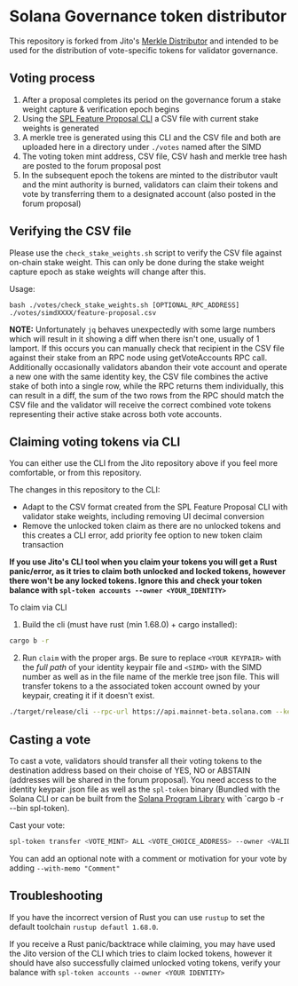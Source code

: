# Solana Governance token distributor

This repository is forked from Jito's [Merkle Distributor](https://github.com/jito-foundation/distributor) and intended to be used for the distribution of vote-specific tokens for validator governance.

## Voting process

1. After a proposal completes its period on the governance forum a stake weight capture & verification epoch begins
2. Using the [SPL Feature Proposal CLI](https://spl.solana.com/feature-proposal) a CSV file with current stake weights is generated
3. A merkle tree is generated using this CLI and the CSV file and both are uploaded here in a directory under `./votes` named after the SIMD
4. The voting token mint address, CSV file, CSV hash and merkle tree hash are posted to the forum proposal post
5. In the subsequent epoch the tokens are minted to the distributor vault and the mint authority is burned, validators can claim their tokens and vote by transferring them to a designated account (also posted in the forum proposal)

## Verifying the CSV file
Please use the `check_stake_weights.sh` script to verify the CSV file against on-chain stake weight. This can only be done during the stake weight capture epoch as stake weights will change after this.

Usage:
```
bash ./votes/check_stake_weights.sh [OPTIONAL_RPC_ADDRESS] ./votes/simdXXXX/feature-proposal.csv
```

**NOTE:** Unfortunately `jq` behaves unexpectedly with some large numbers which will result in it showing a diff when there isn't one, usually of 1 lamport. If this occurs you can manually check that recipient in the CSV file against their stake from an RPC node using getVoteAccounts RPC call. Additionally occasionally validators abandon their vote account and operate a new one with the same identity key, the CSV file combines the active stake of both into a single row, while the RPC returns them individually, this can result in a diff, the sum of the two rows from the RPC should match the CSV file and the validator will receive the correct combined vote tokens representing their active stake across both vote accounts.

## Claiming voting tokens via CLI

You can either use the CLI from the Jito repository above if you feel more comfortable, or from this repository.

The changes in this repository to the CLI: 

- Adapt to the CSV format created from the SPL Feature Proposal CLI with validator stake weights, including removing UI decimal conversion
- Remove the unlocked token claim as there are no unlocked tokens and this creates a CLI error, add priority fee option to new token claim transaction

**If you use Jito's CLI tool when you claim your tokens you will get a Rust panic/error, as it tries to claim both unlocked and locked tokens, however there won't be any locked tokens. Ignore this and check your token balance with `spl-token accounts --owner <YOUR_IDENTITY>`**

To claim via CLI

1. Build the cli (must have rust (min 1.68.0) + cargo installed):

```bash
cargo b -r
```

2. Run `claim` with the proper args. Be sure to replace `<YOUR KEYPAIR>` with the _full path_ of your identity keypair file and `<SIMD>` with the SIMD number as well as in the file name of the merkle tree json file. This will transfer tokens to a the associated token account owned by your keypair, creating it if it doesn't exist.

```bash
./target/release/cli --rpc-url https://api.mainnet-beta.solana.com --keypair-path <YOUR KEYPAIR> --airdrop-version 0 --mint <VOTE_MINT> --program-id mERKcfxMC5SqJn4Ld4BUris3WKZZ1ojjWJ3A3J5CKxv claim --merkle-tree-path ./votes/<SIMD>/simdXXX-merkle-tree.json
```

## Casting a vote

To cast a vote, validators should transfer all their voting tokens to the destination address based on their choise of YES, NO or ABSTAIN (addresses will be shared in the forum proposal). You need access to the identity keypair .json file as well as the `spl-token` binary (Bundled with the Solana CLI or can be built from the [Solana Program Library](https://github.com/solana-labs/solana-program-library) with `cargo b -r --bin spl-token).


Cast your vote:

```bash
spl-token transfer <VOTE_MINT> ALL <VOTE_CHOICE_ADDRESS> --owner <VALIDATOR_IDENTITY.JSON>
```

You can add an optional note with a comment or motivation for your vote by adding `--with-memo "Comment"`

## Troubleshooting
If you have the incorrect version of Rust you can use `rustup` to set the default toolchain `rustup defautl 1.68.0`.

If you receive a Rust panic/backtrace while claiming, you may have used the Jito version of the CLI which tries to claim locked tokens, however it should have also successfully claimed unlocked voting tokens, verify your balance with `spl-token accounts --owner <YOUR IDENTITY>`

